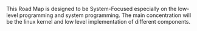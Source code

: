 

This Road Map is designed to be System-Focused especially on the low-level programming and system programming. The main concentration will be the linux kernel and low level implementation of different components.